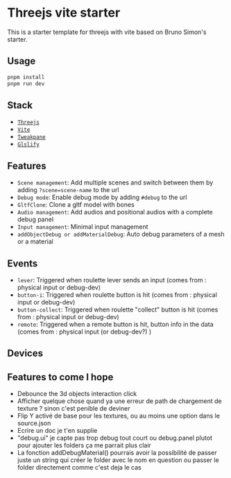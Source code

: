 # Threejs vite starter

This is a starter template for threejs with vite based on Bruno Simon's starter.

## Usage

```bash
pnpm install
pnpm run dev
```

## Stack

- [`Threejs`](https://threejs.org/)
- [`Vite`](https://vitejs.dev/)
- [`Tweakpane`](https://cocopon.github.io/tweakpane/)
- [`Glslify`](https://github.com/KusStar/vite-plugin-glslify)

## Features

- `Scene management`: Add multiple scenes and switch between them by adding `?scene=scene-name` to the url
- `Debug mode`: Enable debug mode by adding `#debug` to the url
- `GltfClone`: Clone a gltf model with bones
- `Audio management`: Add audios and positional audios with a complete debug panel
- `Input management`: Minimal input management
- `addObjectDebug or addMaterialDebug`: Auto debug parameters of a mesh or a material

## Events

- `lever`: Triggered when roulette lever sends an input (comes from : physical input or debug-dev)
- `button-i`: Triggered when roulette button is hit (comes from : physical input or debug-dev)
- `button-collect`: Triggered when roulette "collect" button is hit (comes from : physical input or debug-dev)
- `remote`: Triggered when a remote button is hit, button info in the data (comes from : physical input (or debug-dev?) )

## Devices 

<!-- - `Roulette`: A roulette device with a lever and a button -->

## Features to come I hope

- Debounce the 3d objects interaction click
- Afficher quelque chose quand ya une erreur de path de chargement de texture ? sinon c'est penible de deviner
- Flip Y activé de base pour les textures, ou au moins une option dans le source.json
- Ecrire un doc je t'en supplie
- "debug.ui" je capte pas trop debug tout court ou debug.panel plutot pour ajouter les folders ça me parrait plus clair
- La fonction addDebugMaterial() pourrais avoir la possibilité de passer juste un string qui créer le folder avec le nom en question ou passer le folder directement comme c'est deja le cas